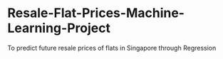 # Resale-Flat-Prices-Machine-Learning-Project
To predict future resale prices of flats in Singapore through Regression 
